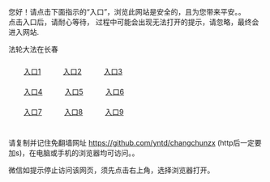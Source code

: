 您好！请点击下面指示的“入口”，浏览此网站是安全的，且为您带来平安。。 <br/>
点击入口后，请耐心等待， 过程中可能会出现无法打开的提示，请忽略，最终会进入网站. </br>

法轮大法在长春<br/>
<div style="padding:10px"><a style="margin:20px" target="_blank" href="https://d1vi0vxng66md1.cloudfront.net/2Qpsp?fmbfytwh" id="ccLink1" rel="nofollow">入口1</a> <a target="_blank" style="margin:20px" href="https://d24jagikdpv7c6.cloudfront.net/2Qpsp?eycmvp" id="ccLink2" rel="nofollow">入口2</a> <a style="margin:20px" target="_blank" href="https://d1own0hs1hy22o.cloudfront.net/2Qpsp?awymtcic" id="ccLink3" rel="nofollow">入口3</a></div>

<div style="padding:10px" ><a style="margin:20px" target="_blank" href="https://d1vi0vxng66md1.cloudfront.net/2Qpsp?fmbfytwh" id="ccLink4" rel="nofollow">入口4</a> <a style="margin:20px" href="https://d24jagikdpv7c6.cloudfront.net/2Qpsp?eycmvp" target="_blank" id="ccLink5" rel="nofollow">入口5</a> <a style="margin:20px" href="https://d1own0hs1hy22o.cloudfront.net/2Qpsp?awymtcic" target="_blank" id="ccLink6" rel="nofollow">入口6</a></div>

<div style="padding:10px"><a style="margin:20px" target="_blank" href="https://d1vi0vxng66md1.cloudfront.net/2Qpsp?fmbfytwh" id="ccLink7" rel="nofollow">入口7</a> <a style="margin:20px" href="https://d24jagikdpv7c6.cloudfront.net/2Qpsp?eycmvp" target="_blank" id="ccLink8" rel="nofollow">入口8</a> <a style="margin:20px" target="_blank" href="https://d1own0hs1hy22o.cloudfront.net/2Qpsp?awymtcic" id="ccLink9" rel="nofollow">入口9</a></div>

<br/>



请复制并记住免翻墙网址 https://github.com/yntd/changchunzx (http后一定要加s)，在电脑或手机的浏览器均可访问。。<br/>

微信如提示停止访问该网页，须先点击右上角，选择浏览器打开。
